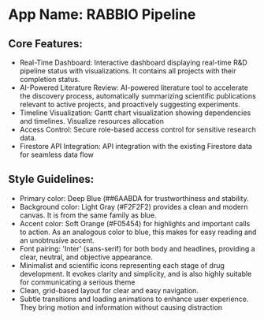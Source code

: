 # **App Name**: RABBIO Pipeline

## Core Features:

- Real-Time Dashboard: Interactive dashboard displaying real-time R&D pipeline status with visualizations. It contains all projects with their completion status.
- AI-Powered Literature Review: AI-powered literature tool to accelerate the discovery process, automatically summarizing scientific publications relevant to active projects, and proactively suggesting experiments.
- Timeline Visualization: Gantt chart visualization showing dependencies and timelines. Visualize resources allocation
- Access Control: Secure role-based access control for sensitive research data.
- Firestore API Integration: API integration with the existing Firestore data for seamless data flow

## Style Guidelines:

- Primary color: Deep Blue (##6AABDA for trustworthiness and stability.
- Background color: Light Gray (#F2F2F2) provides a clean and modern canvas. It is from the same family as blue.
- Accent color: Soft Orange (#F05454) for highlights and important calls to action. As an analogous color to blue, this makes for easy reading and an unobtrusive accent.
- Font pairing: 'Inter' (sans-serif) for both body and headlines, providing a clear, neutral, and objective appearance.
- Minimalist and scientific icons representing each stage of drug development. It evokes clarity and simplicity, and is also highly suitable for communicating a serious theme
- Clean, grid-based layout for clear and easy navigation.
- Subtle transitions and loading animations to enhance user experience. They bring motion and information without causing distraction